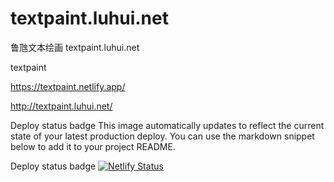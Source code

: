# textpaint.luhui.net
鲁虺文本绘画 textpaint.luhui.net 

textpaint

https://textpaint.netlify.app/


http://textpaint.luhui.net/


Deploy status badge
This image automatically updates to reflect the current state of your latest production deploy. You can use the markdown snippet below to add it to your project README.

Deploy status badge
[![Netlify Status](https://api.netlify.com/api/v1/badges/e1126aa3-68a8-420f-9c39-5ffabb2907b7/deploy-status)](https://app.netlify.com/sites/textpaint/deploys)



